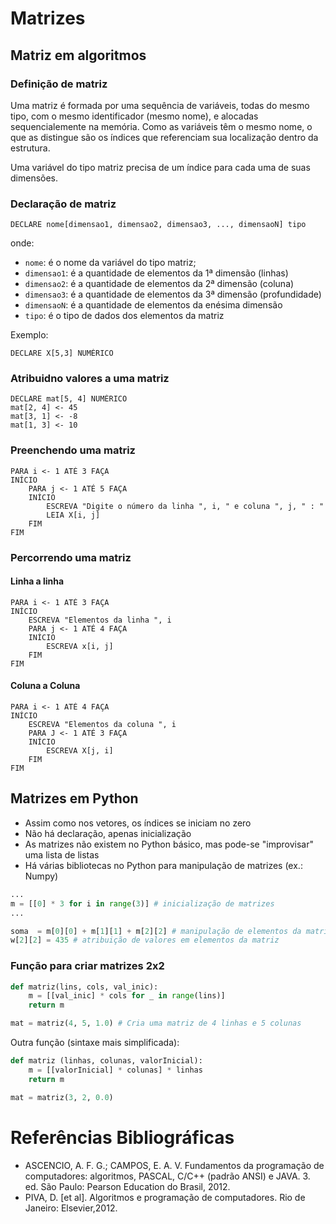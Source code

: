 # Matrizes

## Matriz em algoritmos

### Definição de matriz

Uma matriz é formada por uma sequência de variáveis, todas do mesmo tipo, com o mesmo identificador (mesmo nome), e alocadas sequencialemente na memória. Como as variáveis têm o mesmo nome, o que as distingue são os índices que referenciam sua localização dentro da estrutura.

Uma variável do tipo matriz precisa de um índice para cada uma de suas dimensões.

### Declaração de matriz

```
DECLARE nome[dimensao1, dimensao2, dimensao3, ..., dimensaoN] tipo
```
onde:
- `nome`: é o nome da variável do tipo matriz;
- `dimensao1`: é a quantidade de elementos da 1ª dimensão (linhas)
- `dimensao2`: é a quantidade de elementos da 2ª dimensão (coluna)
- `dimensao3`: é a quantidade de elementos da 3ª dimensão (profundidade)
- `dimensaoN`: é a quantidade de elementos da enésima dimensão
- `tipo`: é o tipo de dados dos elementos da matriz

Exemplo:

```
DECLARE X[5,3] NUMÉRICO
```

### Atribuidno valores a uma matriz

```
DECLARE mat[5, 4] NUMÉRICO
mat[2, 4] <- 45
mat[3, 1] <- -8
mat[1, 3] <- 10
```

### Preenchendo uma matriz

```
PARA i <- 1 ATÉ 3 FAÇA
INÍCIO
	PARA j <- 1 ATÉ 5 FAÇA
	INÍCIO
		ESCREVA "Digite o número da linha ", i, " e coluna ", j, " : " 
		LEIA X[i, j]
	FIM
FIM
```

### Percorrendo uma matriz

#### Linha a linha

```
PARA i <- 1 ATÉ 3 FAÇA
INÍCIO
	ESCREVA "Elementos da linha ", i
	PARA j <- 1 ATÉ 4 FAÇA
	INÍCIO
		ESCREVA x[i, j]
	FIM
FIM
```

#### Coluna a Coluna

```
PARA i <- 1 ATÉ 4 FAÇA
INÍCIO
	ESCREVA "Elementos da coluna ", i
	PARA J <- 1 ATÉ 3 FAÇA
	INÍCIO
		ESCREVA X[j, i]
	FIM
FIM
```

## Matrizes em Python

- Assim como nos vetores, os índices se iniciam no zero
- Não há declaração, apenas inicialização
- As matrizes não existem no Python básico, mas pode-se "improvisar" uma lista de listas
- Há várias bibliotecas no Python para manipulação de matrizes (ex.: Numpy)

``` python
...
m = [[0] * 3 for i in range(3)] # inicialização de matrizes
...

soma  = m[0][0] + m[1][1] + m[2][2] # manipulação de elementos da matriz
w[2][2] = 435 # atribuição de valores em elementos da matriz
```

### Função para criar matrizes 2x2

``` python
def matriz(lins, cols, val_inic):
	m = [[val_inic] * cols for _ in range(lins)]
	return m

mat = matriz(4, 5, 1.0) # Cria uma matriz de 4 linhas e 5 colunas
```

Outra função (sintaxe mais simplificada):
``` python
def matriz (linhas, colunas, valorInicial):
	m = [[valorInicial] * colunas] * linhas
	return m

mat = matriz(3, 2, 0.0)
```

# Referências Bibliográficas
- ASCENCIO, A. F. G.; CAMPOS, E. A. V. Fundamentos da programação de computadores: algoritmos, PASCAL, C/C++ (padrão ANSI) e JAVA. 3. ed. São Paulo: Pearson Education do Brasil, 2012.
- PIVA, D. [et al]. Algoritmos e programação de computadores. Rio de Janeiro: Elsevier,2012.
